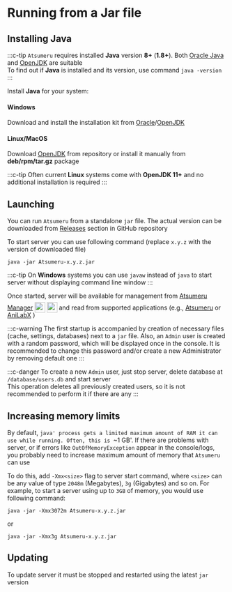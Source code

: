 # Running from a Jar file

## Installing Java

:::c-tip
`Atsumeru` requires installed **Java** version **8+** (**1.8+**). Both [Oracle Java](https://www.java.com/en/download/manual.jsp) and [OpenJDK](https://www.openlogic.com/openjdk-downloads) are suitable  
To find out if **Java** is installed and its version, use command `java -version`
:::

Install **Java** for your system:

#### Windows
Download and install the installation kit from [Oracle](https://www.java.com/en/download/manual.jsp)/[OpenJDK](https://www.openlogic.com/openjdk-downloads)

#### Linux/MacOS
Download [OpenJDK](https://www.openlogic.com/openjdk-downloads) from repository or install it manually from **deb/rpm/tar.gz** package

:::c-tip
Often current **Linux** systems come with **OpenJDK 11+** and no additional installation is required
:::

## Launching

You can run `Atsumeru` from a standalone `jar` file. The actual version can be downloaded from [Releases](https://github.com/AtsumeruDev/Atsumeru/releases) section in GitHub repository

To start server you can use following command (replace `x.y.z` with the version of downloaded file)

```
java -jar Atsumeru-x.y.z.jar
```

:::c-tip
On **Windows** systems you can use `javaw` instead of `java` to start server without displaying command line window
:::

Once started, server will be available for management from [Atsumeru Manager](https://github.com/AtsumeruDev/AtsumeruManager) <img style="position: relative; top: 6px;" width="24" height="24" src="/assets/media/icons/windows.png"> <img style="position: relative; top: 6px;" width="24" height="24" src="/assets/media/icons/penguin.png"> and read from supported applications (e.g., [Atsumeru](https://github.com/AtsumeruDev/AtsumeruAndroid) <MaterialIcon icon="android"/> or [AniLabX](https://github.com/CrazyXacker/anilabx) <MaterialIcon icon="android"/>) 

:::c-warning
The first startup is accompanied by creation of necessary files (cache, settings, databases) next to a `jar` file. Also, an `Admin` user is created with a random password, which will be displayed once in the console. It is recommended to change this password and/or create a new Administrator by removing default one
:::

:::c-danger
To create a new `Admin` user, just stop server, delete database at `/database/users.db` and start server  
This operation deletes all previously created users, so it is not recommended to perform it if there are any
:::

## Increasing memory limits

By default, `java' process gets a limited maximum amount of RAM it can use while running. Often, this is `~1 GB'. If there are problems with server, or if errors like `OutOfMemoryException` appear in the console/logs, you probably need to increase maximum amount of memory that `Atsumeru` can use

To do this, add `-Xmx<size>` flag to server start command, where `<size>` can be any value of type `2048m` (Megabytes), `3g` (Gigabytes) and so on. For example, to start a server using up to `3GB` of memory, you would use following command:

```
java -jar -Xmx3072m Atsumeru-x.y.z.jar
```
or
```
java -jar -Xmx3g Atsumeru-x.y.z.jar 
```

## Updating

To update server it must be stopped and restarted using the latest `jar` version